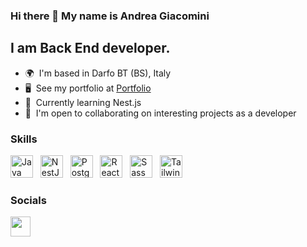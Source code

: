 ### Hi there 👋 My name is Andrea Giacomini

<!--
**agiacomini/agiacomini** is a ✨ _special_ ✨ repository because its `README.md` (this file) appears on your GitHub profile.

Here are some ideas to get you started:

- 🔭 I’m currently working on ...
- 🌱 I’m currently learning ...
- 👯 I’m looking to collaborate on ...
- 🤔 I’m looking for help with ...
- 💬 Ask me about ...
- 📫 How to reach me: ...
- 😄 Pronouns: ...
- ⚡ Fun fact: ...
-->


I am Back End developer.
--------------------------

*   🌍  I'm based in Darfo BT (BS), Italy
*   🖥️  See my portfolio at <a target="_blank" rel="noreferrer" href='https://andrea.giacomini.com/'>Portfolio</a>
*   🧠  Currently learning Nest.js
*   🤝  I'm open to collaborating on interesting projects as a developer

### Skills

<p align="left">
<a href="https://dev.java/" target="_blank" rel="noreferrer"><img src="https://icon-icons.com/it/icona/java-originale-wordmark-logo/146459" width="36" height="36" alt="Java" /></a> &nbsp;
<a href="https://nestjs.com/" target="_blank" rel="noreferrer"><img src="https://icon-icons.com/it/icona/file-di-tipo-di-nestjs/130355" width="36" height="36" alt="NestJs" /></a> &nbsp;
<a href="https://www.postgresql.org/" target="_blank" rel="noreferrer"><img src="https://icon-icons.com/it/icona/postgresql-normale-wordmark-logo/146390" width="36" height="36" alt="Postgresql" /></a> &nbsp;
<a href="https://www.mysql.com/it/" target="_blank" rel="noreferrer"><img src=https://icon-icons.com/it/icona/mysql-originale-wordmark-logo/146417" width="36" height="36" alt="React" /></a> &nbsp; <a href="https://www.docker.com/" target="_blank" rel="noreferrer"><img src="https://icon-icons.com/it/icona/mobile-originale-wordmark-logo/146557" width="36" height="36" alt="Sass" /></a> &nbsp; <a href="https://git-scm.com/" target="_blank" rel="noreferrer"><img src="[https://raw.githubusercontent.com/danielcranney/readme-generator/main/public/icons/skills/tailwindcss-colored.svg](https://icon-icons.com/it/icona/git-originale-wordmark-logo/146510)" width="36" height="36" alt="TailwindCSS" /></a> 

### Socials

<p align="left"> <a href="https://www.linkedin.com/in/andrea-giacomini-026bba5a/" target="_blank" rel="noreferrer"><img src="https://raw.githubusercontent.com/danielcranney/readme-generator/main/public/icons/socials/linkedin.svg" width="32" height="32" /></a> </p>
